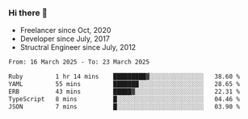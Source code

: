### Hi there 👋

- Freelancer since Oct, 2020
- Developer since July, 2017
- Structral Engineer since July, 2012

<!--START_SECTION:waka-->

```txt
From: 16 March 2025 - To: 23 March 2025

Ruby         1 hr 14 mins    █████████▓░░░░░░░░░░░░░░░   38.60 %
YAML         55 mins         ███████░░░░░░░░░░░░░░░░░░   28.65 %
ERB          43 mins         █████▓░░░░░░░░░░░░░░░░░░░   22.31 %
TypeScript   8 mins          █░░░░░░░░░░░░░░░░░░░░░░░░   04.46 %
JSON         7 mins          █░░░░░░░░░░░░░░░░░░░░░░░░   03.90 %
```

<!--END_SECTION:waka-->
